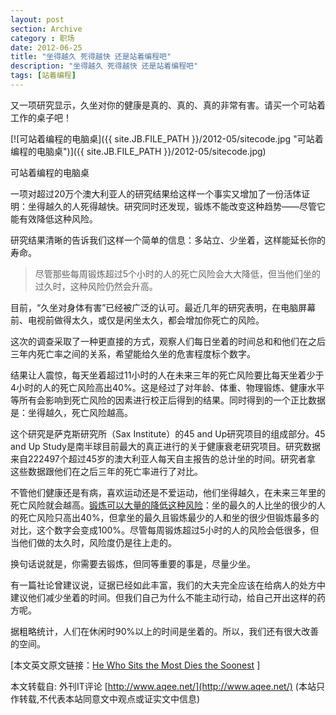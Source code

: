 ```yaml
---
layout: post
section: Archive
category : 职场
date: 2012-06-25
title: "坐得越久 死得越快 还是站着编程吧"
description: "坐得越久 死得越快 还是站着编程吧"
tags: [站着编程]
---
```


又一项研究显示，久坐对你的健康是真的、真的、真的非常有害。请买一个可站着工作的桌子吧！

[![可站着编程的电脑桌]({{ site.JB.FILE_PATH }}/2012-05/sitecode.jpg "可站着编程的电脑桌")]({{ site.JB.FILE_PATH }}/2012-05/sitecode.jpg)

可站着编程的电脑桌

一项对超过20万个澳大利亚人的研究结果给这样一个事实又增加了一份活体证明：坐得越久的人死得越快。研究同时还发现，锻炼不能改变这种趋势——尽管它能有效降低这种风险。

研究结果清晰的告诉我们这样一个简单的信息：多站立、少坐着，这样能延长你的寿命。

> 尽管那些每周锻炼超过5个小时的人的死亡风险会大大降低，但当他们坐的过久时，这种风险仍然会升高。

目前，“久坐对身体有害”已经被广泛的认可。最近几年的研究表明，在电脑屏幕前、电视前做得太久，或仅是闲坐太久，都会增加你死亡的风险。

这次的调查采取了一种更直接的方式，观察人们每日坐着的时间总和和他们在之后三年内死亡率之间的关系，希望能给久坐的危害程度标个数字。

结果让人震惊，每天坐着超过11小时的人在未来三年的死亡风险要比每天坐着少于4小时的人的死亡风险高出40%。这是经过了对年龄、体重、物理锻炼、健康水平等所有会影响到死亡风险的因素进行校正后得到的结果。同时得到的一个正比数据是：坐得越久，死亡风险越高。

这个研究是萨克斯研究所（Sax Institute）的45 and Up研究项目的组成部分。45
and Up
Study是南半球目前最大的真正进行的关于健康衰老研究项目。研究数据来自222497个超过45岁的澳大利亚人每天自主报告的总计坐的时间。研究者拿
这些数据跟他们在之后三年的死亡率进行了对比。

不管他们健康还是有病，喜欢运动还是不爱运动，他们坐得越久，在未来三年里的死亡风险就会越高。[锻炼可以大量的降低这种风险](http://www.aqee.net/he-who-sits-the-most-dies-the-soonest/www.thedoctorwillseeyounow.com/content/aging/art2066.html)：坐的最久的人比坐的很少的人的死亡风险只高出40%，但拿坐的最久且锻炼最少的人和坐的很少但锻炼最多的对比，这个数字会变成100%。尽管每周锻炼超过5小时的人的风险会低很多，但当他们做的太久时，风险度仍是往上走的。

换句话说就是，你需要去锻炼，但同等重要的事是，尽量少坐。

有一篇社论曾建议说，证据已经如此丰富，我们的大夫完全应该在给病人的处方中建议他们减少坐着的时间。但我们自己为什么不能主动行动，给自己开出这样的药方呢。

据粗略统计，人们在休闲时90%以上的时间是坐着的。所以，我们还有很大改善的空间。

[本文英文原文链接：[He Who Sits the Most Dies the
Soonest](http://www.theatlantic.com/health/archive/2012/04/confirmed-he-who-sits-the-most-dies-the-soonest/256101/)
]

本文转载自: 外刊IT评论 [http://www.aqee.net/](http://www.aqee.net/) 
(本站只作转载,不代表本站同意文中观点或证实文中信息)
